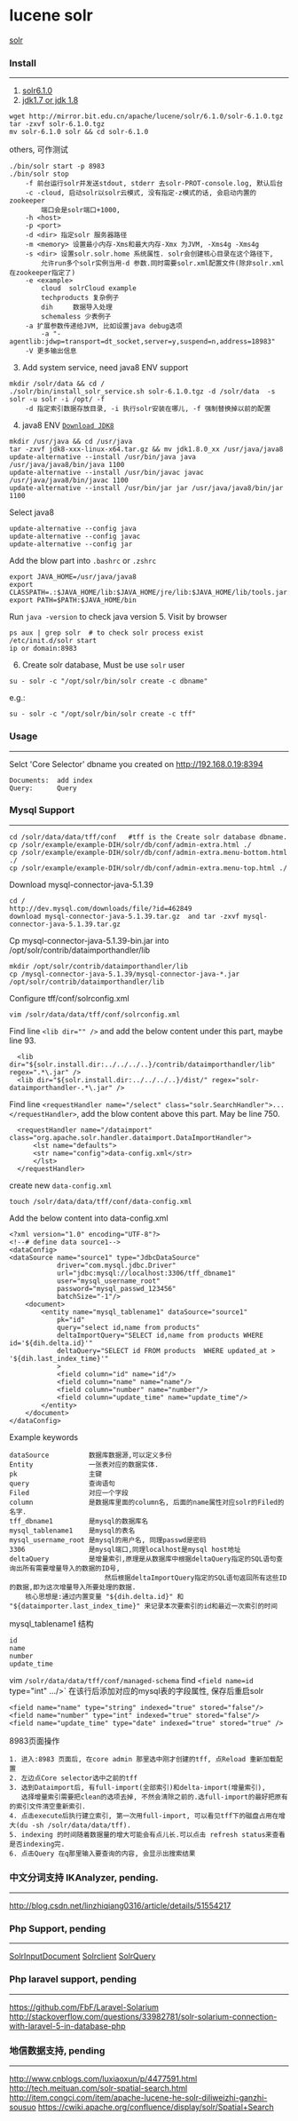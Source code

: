 lucene solr
===========
[solr](http://lucene.apache.org/solr)

### Install
----------
1. [solr6.1.0](http://mirror.bit.edu.cn/apache/lucene/solr/6.1.0)
2. [jdk1.7 or jdk 1.8](java)
```
wget http://mirror.bit.edu.cn/apache/lucene/solr/6.1.0/solr-6.1.0.tgz
tar -zxvf solr-6.1.0.tgz
mv solr-6.1.0 solr && cd solr-6.1.0
```
others, 可作测试
```
./bin/solr start -p 8983
./bin/solr stop
    -f 前台运行solr并发送stdout, stderr 去solr-PROT-console.log, 默认后台
    -c -cloud, 启动solr以solr云模式, 没有指定-z模式的话, 会启动内置的zookeeper
        端口会是solr端口+1000,
    -h <host>
    -p <port>
    -d <dir> 指定solr 服务器路径
    -m <memory> 设置最小内存-Xms和最大内存-Xmx 为JVM, -Xms4g -Xms4g
    -s <dir> 设置solr.solr.home 系统属性. solr会创建核心目录在这个路径下,
        允许run多个solr实例当用-d 参数.同时需要solr.xml配置文件(除非solr.xml在zookeeper指定了)
    -e <example>
        cloud  solrCloud example
        techproducts 复杂例子
        dih     数据导入处理
        schemaless 少表例子
    -a 扩展参数传递给JVM, 比如设置java debug选项
        -a "-agentlib:jdwp=transport=dt_socket,server=y,suspend=n,address=18983"
    -V 更多输出信息
```
3. Add system service, need java8 ENV support
```
mkdir /solr/data && cd /
./solr/bin/install_solr_service.sh solr-6.1.0.tgz -d /solr/data  -s solr -u solr -i /opt/ -f 
    -d 指定索引数据存放目录, -i 执行solr安装在哪儿, -f 强制替换掉以前的配置
```
4. java8 ENV
[`Download JDK8`](http://www.oracle.com/technetwork/java/javase/downloads/jdk8-downloads-2133151.html)
```
mkdir /usr/java && cd /usr/java
tar -zxvf jdk8-xxx-linux-x64.tar.gz && mv jdk1.8.0_xx /usr/java/java8
update-alternative --install /usr/bin/java java /usr/java/java8/bin/java 1100
update-alternative --install /usr/bin/javac javac /usr/java/java8/bin/javac 1100
update-alternative --install /usr/bin/jar jar /usr/java/java8/bin/jar 1100
```
Select java8
```
update-alternative --config java
update-alternative --config javac
update-alternative --config jar
```
Add the blow part into `.bashrc` or `.zshrc`
```
export JAVA_HOME=/usr/java/java8
export CLASSPATH=.:$JAVA_HOME/lib:$JAVA_HOME/jre/lib:$JAVA_HOME/lib/tools.jar:$JAVA_HOME/lib/dt.jar
export PATH=$PATH:$JAVA_HOME/bin
```
Run `java -version` to check java version
5. Visit by browser
```
ps aux | grep solr  # to check solr process exist 
/etc/init.d/solr start
ip or domain:8983
```
6. Create solr database, Must be use `solr` user
```
su - solr -c "/opt/solr/bin/solr create -c dbname"
```
e.g.:
```
su - solr -c "/opt/solr/bin/solr create -c tff"
```

### Usage
----------
Selct 'Core Selector' dbname you created on http://192.168.0.19:8394
```
Documents:  add index
Query:      Query
```

### Mysql Support
----------
```
cd /solr/data/data/tff/conf   #tff is the Create solr database dbname.
cp /solr/example/example-DIH/solr/db/conf/admin-extra.html ./
cp /solr/example/example-DIH/solr/db/conf/admin-extra.menu-bottom.html ./
cp /solr/example/example-DIH/solr/db/conf/admin-extra.menu-top.html ./
```
Download mysql-connector-java-5.1.39
```
cd /
http://dev.mysql.com/downloads/file/?id=462849
download mysql-connector-java-5.1.39.tar.gz  and tar -zxvf mysql-connector-java-5.1.39.tar.gz
```
Cp mysql-connector-java-5.1.39-bin.jar into /opt/solr/contrib/dataimporthandler/lib
```
mkdir /opt/solr/contrib/dataimporthandler/lib
cp /mysql-connector-java-5.1.39/mysql-connector-java-*.jar /opt/solr/contrib/dataimporthandler/lib
```
Configure tff/conf/solrconfig.xml
```
vim /solr/data/data/tff/conf/solrconfig.xml
```
Find line `<lib dir="" />` and add the below content under this part, maybe line 93.
```
  <lib dir="${solr.install.dir:../../../..}/contrib/dataimporthandler/lib" regex=".*\.jar" />
  <lib dir="${solr.install.dir:../../../..}/dist/" regex="solr-dataimporthandler-.*\.jar" />
```
Find line `<requestHandler name="/select" class="solr.SearchHandler">...</requestHandler>`, add the blow content above this part.
May be line 750.
```
  <requestHandler name="/dataimport" class="org.apache.solr.handler.dataimport.DataImportHandler">
      <lst name="defaults">
      <str name="config">data-config.xml</str>
      </lst>
  </requestHandler>
```
create new `data-config.xml`
```
touch /solr/data/data/tff/conf/data-config.xml
```
Add the below content into data-config.xml
```
<?xml version="1.0" encoding="UTF-8"?>
<!--# define data source1-->
<dataConfig>
<dataSource name="source1" type="JdbcDataSource"
            driver="com.mysql.jdbc.Driver"
            url="jdbc:mysql://localhost:3306/tff_dbname1"
            user="mysql_username_root"
            password="mysql_passwd_123456"
            batchSize="-1"/>
    <document>
        <entity name="mysql_tablename1" dataSource="source1"
            pk="id"
            query="select id,name from products"
            deltaImportQuery="SELECT id,name from products WHERE id='${dih.delta.id}'"
            deltaQuery="SELECT id FROM products  WHERE updated_at > '${dih.last_index_time}'"
            >
            <field column="id" name="id"/>
            <field column="name" name="name"/>
            <field column="number" name="number"/>
            <field column="update_time" name="update_time"/>
        </entity>
    </document>
</dataConfig>
```
Example keywords
```
dataSource          数据库数据源,可以定义多份
Entity              一张表对应的数据实体.
pk                  主键
query               查询语句
Filed               对应一个字段
column              是数据库里面的column名, 后面的name属性对应solr的Filed的名字.
tff_dbname1         是mysql的数据库名
mysql_tablename1    是mysql的表名
mysql_username_root 是mysql的用户名, 同理passwd是密码
3306                是mysql端口,同理localhost是mysql host地址
deltaQuery          是增量索引,原理是从数据库中根据deltaQuery指定的SQL语句查询出所有需要增量导入的数据的ID号,
                        然后根据deltaImportQuery指定的SQL语句返回所有这些ID的数据,即为这次增量导入所要处理的数据.
    核心思想是:通过内置变量 "${dih.delta.id}" 和 "${dataimporter.last_index_time}" 来记录本次要索引的id和最近一次索引的时间

```
mysql_tablename1 结构
```
id
name
number
update_time
```
vim `/solr/data/data/tff/conf/managed-schema` find `<field name=id` type="int" .../>`
在该行后添加对应的mysql表的字段属性, 保存后重启solr
```
<field name="name" type="string" indexed="true" stored="false"/>
<field name="number" type="int" indexed="true" stored="false"/>
<field name="update_time" type="date" indexed="true" stored="true" />
```
8983页面操作
```
1. 进入:8983 页面后, 在core admin 那里选中刚才创建的tff, 点Reload 重新加载配置
2. 左边点Core selector选中之前的tff
3. 选到Dataimport后, 有full-import(全部索引)和delta-import(增量索引),
   选择增量索引需要把clean的选项去掉, 不然会清除之前的.选full-import的最好把原有的索引文件清空重新索引.
4. 点击execute后执行建立索引, 第一次用full-import, 可以看见tff下的磁盘占用在增大(du -sh /solr/data/data/tff).
5. indexing 的时间随着数据量的增大可能会有点儿长.可以点击 refresh status来查看是否indexing完.
6. 点击Query 在q那里输入要查询的内容, 会显示出搜索结果
```

### 中文分词支持 IKAnalyzer, pending.
----------
http://blog.csdn.net/linzhiqiang0316/article/details/51554217

### Php Support, pending
----------
[SolrInputDocument](http://php.net/manual/en/class.solrinputdocument.php)
[Solrclient](http://php.net/manual/en/class.solrclient.php)
[SolrQuery](http://php.net/manual/en/book.solr.php)

### Php laravel support, pending
----------
https://github.com/FbF/Laravel-Solarium
http://stackoverflow.com/questions/33982781/solr-solarium-connection-with-laravel-5-in-database-php

### 地信数据支持, pending
----------
http://www.cnblogs.com/luxiaoxun/p/4477591.html
http://tech.meituan.com/solr-spatial-search.html
http://item.congci.com/item/apache-lucene-he-solr-diliweizhi-ganzhi-sousuo
https://cwiki.apache.org/confluence/display/solr/Spatial+Search

